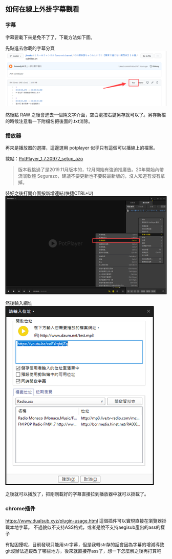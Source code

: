 ## 如何在線上外掛字幕觀看
### 字幕
字幕要載下來是免不了了，下載方法如下圖。  

先點進去你載的字幕分頁  
![](Snipaste_2021-02-03_21-54-22.png)

然後點 RAW 之後會進去一個純文字介面，空白處按右鍵另存就可以了。另存新檔的時候注意看一下附檔名把後面的.txt消除。

### 播放器
再來是播放器的選擇，這邊選用 potplayer 似乎只有這個可以播線上的檔案。

載點：[PotPlayer_1.7.20977_setup_azo](https://www.azotaiwan.com/_dl_rC5CFd3nVq/PotPlayer_1.7.20977_setup_azo.exe.htm)

> 版本我挑過了是2019.11月版本的，12月開始有強迫推廣告。20年開始內帶流氓軟體 Segurazo，建議不要更新也不要裝最新版的，沒人知道有沒有拿掉。

裝好之後打開介面按新增連結(快捷CTRL+U)  
![](Snipaste_2021-02-03_21-49-48.png)

然後輸入網址  
![](Snipaste_2021-02-03_21-51-02.png)

之後就可以播放了，把剛剛載好的字幕直接拉到播放器中就可以掛載了。

### chrome插件
https://www.dualsub.xyz/plugin-usage.html
這個插件可以實現直接在瀏覽器掛載本地字幕。
不過貌似不支持ASS格式，或者是說不支持aegisub產出的ass的樣子

有點困擾呢，目前發現只能用str字幕，但是我轉str存的話會因為字幕的增減導致git沒辦法追蹤改了哪些地方，後來就直接存ass了，想一下怎麼解之後再打算吧
